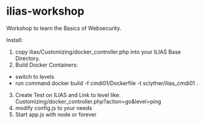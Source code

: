 # ilias-workshop

Workshop to learn the Basics of Websecurity.

Install:

1. copy ilias/Customizing/docker_controller.php into your ILIAS Base Directory.
2. Build Docker Containers:
 -  switch to levels
 - run command docker build -f cmdi01/Dockerfile -t sclyther/ilias_cmdi01 .
3. Create Test on ILIAS and Link to level like: Customizing/docker_controller.php?action=go&level=ping
4. modify config.js to your needs
5. Start app.js with node or forever